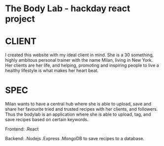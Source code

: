 # The Body Lab - hackday react project

# CLIENT
I created this website with my ideal client in mind. She is a 30 something, highly ambitous personal trainer with the name Milan, living in New York. 
Her clients are her life, and helping, promoting and inspiring people to live a healthy lifestyle is what makes her heart beat.

# SPEC
Milan wants to have a central hub where she is able to upload, save and share her favourite tried and trusted recipes with her clients, and followers.
Thus the bodylab is an application where she is able to upload, tag, and save recipes based on certain keywords.

Frontend:
.React

Backend:
.Nodejs
.Express
.MongoDB to save recipes to a database.

